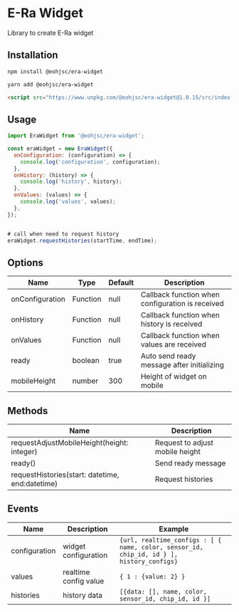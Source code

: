# E-Ra Widget
Library to create E-Ra widget

## Installation
```bash
npm install @eohjsc/era-widget
```
```bash
yarn add @eohjsc/era-widget
```
```html
<script src="https://www.unpkg.com/@eohjsc/era-widget@1.0.15/src/index.js"></script>
```
## Usage
```javascript
import EraWidget from '@eohjsc/era-widget';
```
```javascript
const eraWidget = new EraWidget({
  onConfiguration: (configuration) => {
    console.log('configuration', configuration);
  },
  onHistory: (history) => {
    console.log('history', history);
  },
  onValues: (values) => {
    console.log('values', values);
  },
});


# call when need to request history
eraWidget.requestHistories(startTime, endTime);
```
## Options
| Name            | Type     | Default | Description                                      |
|-----------------|----------|---------|--------------------------------------------------|
| onConfiguration | Function | null    | Callback function when configuration is received |
| onHistory       | Function | null    | Callback function when history is received       |
| onValues        | Function | null    | Callback function when values are received       |
| ready           | boolean  | true    | Auto send ready message after initializing       |
| mobileHeight    | number   | 300     | Height of widget on mobile                       |

## Methods
| Name                                            | Description                     |
|-------------------------------------------------|---------------------------------|
| requestAdjustMobileHeight(height: integer)      | Request to adjust mobile height |
| ready()                                         | Send ready message              |
| requestHistories(start: datetime, end:datetime) | Request histories               |

## Events
| Name          | Description           | Example                                                                                      |
|---------------|-----------------------|----------------------------------------------------------------------------------------------|
| configuration | widget configuration  | ```{url, realtime_configs : [ { name, color, sensor_id, chip_id, id } ], history_configs}``` |
| values        | realtime config value | ```{ 1 : {value: 2} }```                                                                     |
| histories     | history data          | ```[{data: [], name, color, sensor_id, chip_id, id }]```                                     |
